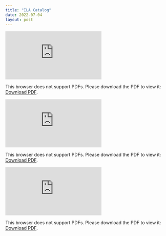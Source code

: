 ```yaml
---
title: "ILA Catalog"
date: 2022-07-04
layout: post
---
```


<object data="http://patrickandrade.me/assets/2020_ILA_Full_Catalog.pdf" type="application/pdf" width="1000px" height="1000px">
    <embed src="http://patrickandrade.me/assets/2020_ILA_Full_Catalog.pdf">
        <p>This browser does not support PDFs. Please download the PDF to view it: <a href="http://patrickandrade.me/assets/2020_ILA_Full_Catalog">Download PDF</a>.</p>
    </embed>
</object>

<object data="http://patrickandrade.me/assets/BBVS PA Offerings.pdf" type="application/pdf" width="1000px" height="1000px">
    <embed src="http://patrickandrade.me/assets/BBVS PA Offerings.pdf">
        <p>This browser does not support PDFs. Please download the PDF to view it: <a href="http://patrickandrade.me/assets/BBVS PA Offerings">Download PDF</a>.</p>
    </embed>
</object>

<object data="http://patrickandrade.me/assets/Bible Alliance App.pdf" type="application/pdf" width="1000px" height="1000px">
    <embed src="http://patrickandrade.me/assets/Bible Allicance App.pdf">
        <p>This browser does not support PDFs. Please download the PDF to view it: <a href="http://patrickandrade.me/assets/Bible Alliance App">Download PDF</a>.</p>
    </embed>
</object>
